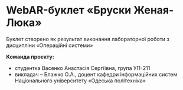 # WebAR-буклет «Бруски Женая-Люка»
Буклет створено як результат виконання лабораторної роботи з дисципліни
«Операційні системи»

**Команда проєкту:**
+ студентка Васенко Анастасія Сергіївна, група УП-211
+ викладач – Блажко О.А., доцент кафедри інформаційних систем Національного
університету «Одеська політехніка»
